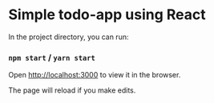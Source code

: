 # Simple todo-app using React

In the project directory, you can run:

### `npm start` / `yarn start`

Open [http://localhost:3000](http://localhost:3000) to view it in the browser.

The page will reload if you make edits.<br>
